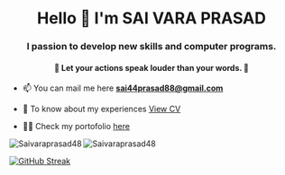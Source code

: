 
<h1 align="center"> Hello 👋 I'm SAI VARA PRASAD </h1>
<h3 align="center"> I passion to develop new skills and computer programs. </h3>
<h4 align="center"> 🌟 Let your <b> actions </b> speak louder than your words. 🌟 </h4>


- 📫 You can mail me here **sai44prasad88@gmail.com**
  
- 📄 To know about my experiences [View CV](https://drive.google.com/file/d/1lR6Io9HMjhwxQLMkG2g3UAubGP-D5UQy/view)

- 👨‍💻 Check my portofolio [here](https://dsp-portfolio.netlify.app/)

<p><img align="left" src="https://github-readme-stats.vercel.app/api/top-langs?username=Saivaraprasad48&show_icons=true&locale=en&layout=compact" alt="Saivaraprasad48" /></p>
<p><img align="center" src="https://github-readme-stats.vercel.app/api?username=Saivaraprasad48&show_icons=true&locale=en" alt="Saivaraprasad48" /></p> 

   [![GitHub Streak](https://streak-stats.demolab.com/?user=Saivaraprasad48)](https://git.io/streak-stats) 

